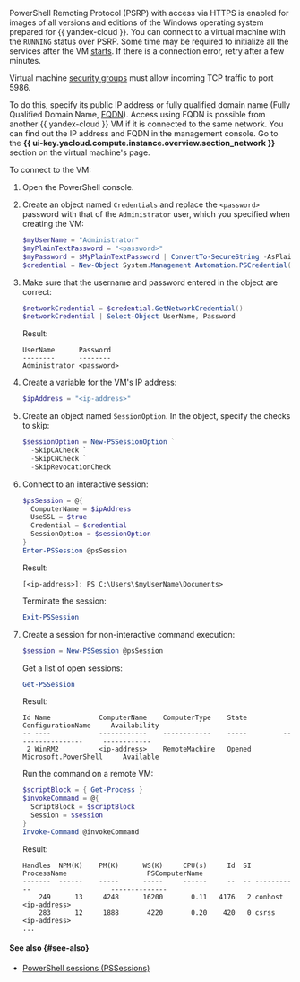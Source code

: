 PowerShell Remoting Protocol (PSRP) with access via HTTPS is enabled for images of all versions and editions of the Windows operating system prepared for {{ yandex-cloud }}. You can connect to a virtual machine with the `RUNNING` status over PSRP. Some time may be required to initialize all the services after the VM [starts](../../compute/operations/vm-control/vm-stop-and-start.md#start). If there is a connection error, retry after a few minutes.

Virtual machine [security groups](../../vpc/concepts/security-groups.md) must allow incoming TCP traffic to port 5986.

To do this, specify its public IP address or fully qualified domain name (Fully Qualified Domain Name, [FQDN](https://en.wikipedia.org/wiki/Fully_qualified_domain_name)). Access using FQDN is possible from another {{ yandex-cloud }} VM if it is connected to the same network. You can find out the IP address and FQDN in the management console. Go to the **{{ ui-key.yacloud.compute.instance.overview.section_network }}** section on the virtual machine's page.

To connect to the VM:

1. Open the PowerShell console.

1. Create an object named `Credentials` and replace the `<password>` password with that of the `Administrator` user, which you specified when creating the VM:

    ```powershell
    $myUserName = "Administrator"
    $myPlainTextPassword = "<password>"
    $myPassword = $MyPlainTextPassword | ConvertTo-SecureString -AsPlainText -Force
    $credential = New-Object System.Management.Automation.PSCredential($MyUserName, $myPassword)
    ```

1. Make sure that the username and password entered in the object are correct:

    ```powershell
    $networkCredential = $credential.GetNetworkCredential()
    $networkCredential | Select-Object UserName, Password
    ```

    Result:

    ```text
    UserName      Password
    --------      --------
    Administrator <password>
    ```

1. Create a variable for the VM's IP address:

    ```powershell
    $ipAddress = "<ip-address>"
    ```

1. Create an object named `SessionOption`. In the object, specify the checks to skip:

    ```powershell
    $sessionOption = New-PSSessionOption `
      -SkipCACheck `
      -SkipCNCheck `
      -SkipRevocationCheck
    ```

1. Connect to an interactive session:

    ```powershell
    $psSession = @{
      ComputerName = $ipAddress
      UseSSL = $true
      Credential = $credential
      SessionOption = $sessionOption
    }
    Enter-PSSession @psSession
    ```

    Result:

    ```text
    [<ip-address>]: PS C:\Users\$myUserName\Documents>
    ```

    Terminate the session:

    ```powershell
    Exit-PSSession
    ```

1. Create a session for non-interactive command execution:

    ```powershell
    $session = New-PSSession @psSession
    ```

    Get a list of open sessions:

    ```powershell
    Get-PSSession
    ```

    Result:

    ```text
    Id Name            ComputerName    ComputerType    State         ConfigurationName     Availability
    -- ----            ------------    ------------    -----         -----------------     ------------
     2 WinRM2          <ip-address>    RemoteMachine   Opened        Microsoft.PowerShell     Available
    ```

    Run the command on a remote VM:

    ```powershell
    $scriptBlock = { Get-Process }
    $invokeCommand = @{
      ScriptBlock = $scriptBlock
      Session = $session
    }
    Invoke-Command @invokeCommand
    ```

    Result:

    ```text
    Handles  NPM(K)    PM(K)      WS(K)     CPU(s)     Id  SI ProcessName                    PSComputerName
    -------  ------    -----      -----     ------     --  -- -----------                    --------------
        249      13     4248      16200       0.11   4176   2 conhost                        <ip-address>
        283      12     1888       4220       0.20    420   0 csrss                          <ip-address>
    ...
    ```

#### See also {#see-also}

* [PowerShell sessions (PSSessions)](https://docs.microsoft.com/en-us/powershell/module/microsoft.powershell.core/about/about_pssessions)
